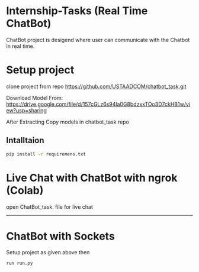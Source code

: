 # Internship-Tasks (Real Time ChatBot)
ChatBot project is desigend where user can communicate with the Chatbot in real time.

# Setup project
  
  clone project from repo
  https://github.com/USTAADCOM/chatbot_task.git
  
  Download Model From: https://drive.google.com/file/d/157cGLz6s94la0G8bdzxxTOo3D7ckHB1w/view?usp=sharing
  
  
  After Extracting Copy models in chatbot_task repo 
## Intalltaion

```bash
pip install -r requiremens.txt
```
# Live Chat with ChatBot with ngrok (Colab)
open ChatBot_task. file for live chat
_______________________________________
# ChatBot with Sockets 
Setup project as given above then 
```code
run run.py
```
